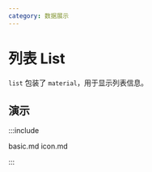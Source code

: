 ```yaml
---
category: 数据展示
---
```


# 列表 List

`list` 包装了 `material`，用于显示列表信息。

## 演示

:::include

basic.md icon.md

:::